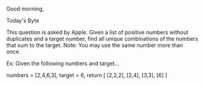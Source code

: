 Good morning,

Today's Byte

This question is asked by Apple. Given a list of positive numbers without duplicates and a target number, find all unique combinations of the numbers that sum to the target. Note: You may use the same number more than once.

Ex: Given the following numbers and target…

numbers = [2,4,6,3], target = 6,
return [
    [2,2,2],
    [2,4],
    [3,3],
    [6]
]
